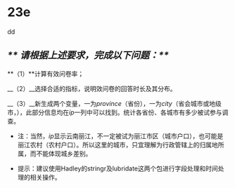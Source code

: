 # 23e
dd
   
## _** 请根据上述要求，完成以下问题：**_

**（1）**计算有效问卷率；

__（2）__选择合适的指标，说明效问卷的回答时长及其分布。

__（3）__新生成两个变量，一为*province*（省份），一为*city*（省会城市或地级市，），此部分信息均在*ip*一列中可以找到。统计各省份、各城市有多少被试参与调查。

+ 注：当然，*ip*显示云南丽江，不一定被试为丽江市区（城市户口），也可能是丽江农村（农村户口）。所以这里的城市，只宜理解为行政管辖上的归属地所属，而不能体现城乡差别。

+ 提示：建议使用Hadley的stringr及lubridate这两个包进行字段处理和时间处理的相关操作。
